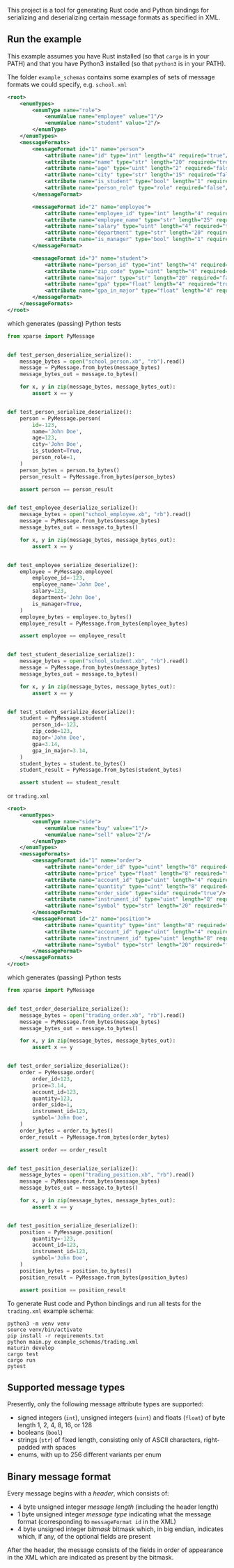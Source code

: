 This project is a tool for generating Rust code and Python bindings for serializing and deserializing certain message formats as specified in XML.

<h2> Run the example </h2>

This example assumes you have Rust installed (so that `cargo` is in your PATH) and that you have Python3 installed (so that `python3` is in your PATH).

The folder `example_schemas` contains some examples of sets of message formats we could specify, e.g. `school.xml`
```xml
<root>
    <enumTypes>
        <enumType name="role">
            <enumValue name="employee" value="1"/>
            <enumValue name="student" value="2"/>
        </enumType>
    </enumTypes>
    <messageFormats>
        <messageFormat id="1" name="person">
            <attribute name="id" type="int" length="4" required="true"/>
            <attribute name="name" type="str" length="20" required="true"/>
            <attribute name="age" type="uint" length="2" required="false"/>
            <attribute name="city" type="str" length="15" required="false"/>
            <attribute name="is_student" type="bool" length="1" required="true"/>
            <attribute name="person_role" type="role" required="false"/> 
        </messageFormat>

        <messageFormat id="2" name="employee">
            <attribute name="employee_id" type="int" length="4" required="true"/>
            <attribute name="employee_name" type="str" length="25" required="true"/>
            <attribute name="salary" type="uint" length="4" required="true"/>
            <attribute name="department" type="str" length="20" required="false"/>
            <attribute name="is_manager" type="bool" length="1" required="true"/>
        </messageFormat>

        <messageFormat id="3" name="student">
            <attribute name="person_id" type="int" length="4" required="true"/>
            <attribute name="zip_code" type="uint" length="4" required="true"/>
            <attribute name="major" type="str" length="20" required="false"/>
            <attribute name="gpa" type="float" length="4" required="true"/>
            <attribute name="gpa_in_major" type="float" length="4" required="false"/>
        </messageFormat>
    </messageFormats>
</root>
```
which generates (passing) Python tests
```python
from xparse import PyMessage


def test_person_deserialize_serialize():
	message_bytes = open("school_person.xb", "rb").read()
	message = PyMessage.from_bytes(message_bytes)
	message_bytes_out = message.to_bytes()

	for x, y in zip(message_bytes, message_bytes_out):
		assert x == y


def test_person_serialize_deserialize():
	person = PyMessage.person(
		id=-123,
		name='John Doe',
		age=123,
		city='John Doe',
		is_student=True,
		person_role=1,
	)
	person_bytes = person.to_bytes()
	person_result = PyMessage.from_bytes(person_bytes)

	assert person == person_result


def test_employee_deserialize_serialize():
	message_bytes = open("school_employee.xb", "rb").read()
	message = PyMessage.from_bytes(message_bytes)
	message_bytes_out = message.to_bytes()

	for x, y in zip(message_bytes, message_bytes_out):
		assert x == y


def test_employee_serialize_deserialize():
	employee = PyMessage.employee(
		employee_id=-123,
		employee_name='John Doe',
		salary=123,
		department='John Doe',
		is_manager=True,
	)
	employee_bytes = employee.to_bytes()
	employee_result = PyMessage.from_bytes(employee_bytes)

	assert employee == employee_result


def test_student_deserialize_serialize():
	message_bytes = open("school_student.xb", "rb").read()
	message = PyMessage.from_bytes(message_bytes)
	message_bytes_out = message.to_bytes()

	for x, y in zip(message_bytes, message_bytes_out):
		assert x == y


def test_student_serialize_deserialize():
	student = PyMessage.student(
		person_id=-123,
		zip_code=123,
		major='John Doe',
		gpa=3.14,
		gpa_in_major=3.14,
	)
	student_bytes = student.to_bytes()
	student_result = PyMessage.from_bytes(student_bytes)

	assert student == student_result
```

or `trading.xml`
```xml
<root>
    <enumTypes>
        <enumType name="side">
            <enumValue name="buy" value="1"/>
            <enumValue name="sell" value="2"/>
        </enumType>
    </enumTypes>
    <messageFormats>
        <messageFormat id="1" name="order">
            <attribute name="order_id" type="uint" length="8" required="true"/>
            <attribute name="price" type="float" length="8" required="true"/>
            <attribute name="account_id" type="uint" length="4" required="false"/>
            <attribute name="quantity" type="uint" length="8" required="true"/>
            <attribute name="order_side" type="side" required="true"/>
            <attribute name="instrument_id" type="uint" length="8" required="true"/>
            <attribute name="symbol" type="str" length="20" required="false"/>
        </messageFormat>
        <messageFormat id="2" name="position">
            <attribute name="quantity" type="int" length="8" required="true"/>
            <attribute name="account_id" type="uint" length="4" required="false"/>
            <attribute name="instrument_id" type="uint" length="8" required="true"/>
            <attribute name="symbol" type="str" length="20" required="false"/>
        </messageFormat>
    </messageFormats>
</root>
```

which generates (passing) Python tests
```python
from xparse import PyMessage


def test_order_deserialize_serialize():
	message_bytes = open("trading_order.xb", "rb").read()
	message = PyMessage.from_bytes(message_bytes)
	message_bytes_out = message.to_bytes()

	for x, y in zip(message_bytes, message_bytes_out):
		assert x == y


def test_order_serialize_deserialize():
	order = PyMessage.order(
		order_id=123,
		price=3.14,
		account_id=123,
		quantity=123,
		order_side=1,
		instrument_id=123,
		symbol='John Doe',
	)
	order_bytes = order.to_bytes()
	order_result = PyMessage.from_bytes(order_bytes)

	assert order == order_result


def test_position_deserialize_serialize():
	message_bytes = open("trading_position.xb", "rb").read()
	message = PyMessage.from_bytes(message_bytes)
	message_bytes_out = message.to_bytes()

	for x, y in zip(message_bytes, message_bytes_out):
		assert x == y


def test_position_serialize_deserialize():
	position = PyMessage.position(
		quantity=-123,
		account_id=123,
		instrument_id=123,
		symbol='John Doe',
	)
	position_bytes = position.to_bytes()
	position_result = PyMessage.from_bytes(position_bytes)

	assert position == position_result
```

To generate Rust code and Python bindings and run all tests for the `trading.xml` example schema:
```shell
python3 -m venv venv
source venv/bin/activate
pip install -r requirements.txt
python main.py example_schemas/trading.xml
maturin develop
cargo test
cargo run
pytest
``` 

<h2>Supported message types</h2>
Presently, only the following message attribute types are supported:

- signed integers (`int`), unsigned integers (`uint`) and floats (`float`) of byte length 1, 2, 4, 8, 16, or 128
- booleans (`bool`)
- strings (`str`) of fixed length, consisting only of ASCII characters, right-padded with spaces
- enums, with up to 256 different variants per enum

<h2>Binary message format</h2>
Every message begins with a <i>header</i>, which consists of:

- 4 byte unsigned integer <i>message length</i> (including the header length)
- 1 byte unsigned integer <i>message type</i> indicating what the message format (corresponding to `messageFormat id` in the XML)
- 4 byte unsigned integer <i>bitmask</i> bitmask which, in big endian, indicates which, if any, of the optional fields are present

After the header, the message consists of the fields in order of appearance in the XML which are indicated as present by the bitmask.